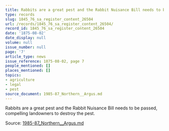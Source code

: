 ```yaml
---
title: Rabbits are a great pest and the Rabbit Nuisance Bill needs to be passed
type: records
slug: 1845_76_sa_register_content_26504
url: /records/1845_76_sa_register_content_26504/
record_id: 1845_76_sa_register_content_26504
date: '1875-08-02'
date_display: null
volume: null
issue_number: null
page: '7'
article_type: news
issue_reference: 1875-08-02, page 7
people_mentioned: []
places_mentioned: []
topics:
- agriculture
- legal
- pest
source_document: 1985-87_Northern__Argus.md
---
```


  Rabbits are a great pest and the Rabbit Nuisance Bill needs to be passed, compelling landowners to destroy the pest.

Source: [1985-87_Northern__Argus.md](/downloads/markdown/1985-87_Northern__Argus.md)

